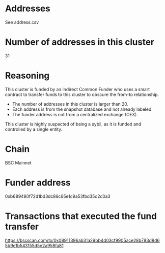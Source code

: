 # Addresses

See address.csv

# Number of addresses in this cluster

31

# Reasoning

This cluster is funded by an Indirect Common Funder who uses a smart contract to transfer funds to this cluster to obscure the from-to relationship.

- The number of addresses in this cluster is larger than 20.
- Each address is from the snapshot database and not already labeled.
- The funder address is not from a centralized exchange (CEX).

This cluster is highly suspected of being a sybil, as it is funded and controlled by a single entity.

# Chain

BSC Mainnet

# Funder address

0xb689490f72d1bd3dc86c65e1c9a53fbd35c2c0a3

# Transactions that executed the fund transfer

https://bscscan.com/tx/0x08911396ab31a29bb4d03cf9905ace28b783d8d65b9e1b543155d5e2a958fa81
